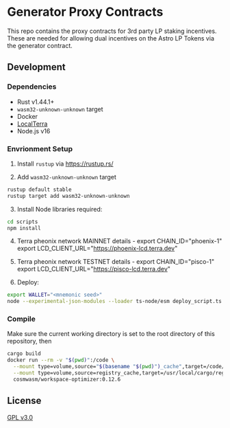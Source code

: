 # Generator Proxy Contracts

This repo contains the proxy contracts for 3rd party LP staking incentives.
These are needed for allowing dual incentives on the Astro LP Tokens via the generator contract.

## Development

### Dependencies

- Rust v1.44.1+
- `wasm32-unknown-unknown` target
- Docker
- [LocalTerra](https://github.com/terra-project/LocalTerra)
- Node.js v16

### Envrionment Setup

1. Install `rustup` via https://rustup.rs/

2. Add `wasm32-unknown-unknown` target

```sh
rustup default stable
rustup target add wasm32-unknown-unknown
```

3. Install Node libraries required:

```bash
cd scripts
npm install
```

4. Terra pheonix network MAINNET details -
   export CHAIN_ID="phoenix-1"
   export LCD_CLIENT_URL="https://phoenix-lcd.terra.dev"

5. Terra pheonix network TESTNET details -
   export CHAIN_ID="pisco-1"
   export LCD_CLIENT_URL="https://pisco-lcd.terra.dev"

6. Deploy:

```bash
export WALLET="<mnemonic seed>"
node --experimental-json-modules --loader ts-node/esm deploy_script.ts
```

### Compile

Make sure the current working directory is set to the root directory of this repository, then

```bash
cargo build
docker run --rm -v "$(pwd)":/code \
  --mount type=volume,source="$(basename "$(pwd)")_cache",target=/code/target \
  --mount type=volume,source=registry_cache,target=/usr/local/cargo/registry \
  cosmwasm/workspace-optimizer:0.12.6
```

## License

[GPL v3.0](https://github.com/astroport-fi/generator-proxy-contracts/blob/main/LICENSE)
